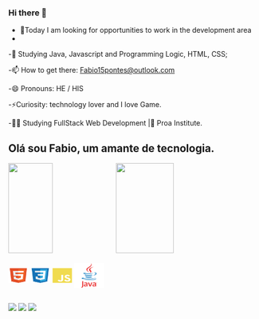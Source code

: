 ### Hi there 👋


- 🔭Today I am looking for opportunities to work in the development area
- 
-🌱 Studying Java, Javascript and Programming Logic, HTML, CSS;

-📫 How to get there: Fabio15pontes@outlook.com

-😄 Pronouns: HE / HIS

-⚡Curiosity: technology lover and I love Game.

-👩‍💻 Studying FullStack Web Development |💙 Proa Institute.

## Olá sou Fabio, um amante de tecnologia.

<div>
  
<img height="180em" width="42%" src="https://github-readme-stats.vercel.app/api?username=Henriquesantos12&show_icons=true&theme=transparent" />
<img height="180em" width="48%" src="https://github-readme-stats.vercel.app/api/top-langs/?username=Henriquesantos12&hide_progress=true&theme=transparent" />

</div>

  <div style="display: inline_block"><br>
    <img align="center" alt="Alan-HTML" height="30" width="40" src="https://raw.githubusercontent.com/devicons/devicon/master/icons/html5/html5-original.svg">
    <img align="center" alt="Alan-CSS" height="30" width="40" src="https://raw.githubusercontent.com/devicons/devicon/master/icons/css3/css3-original.svg">
    <img align="center" alt="Alan-Js" height="30" width="40" src="https://raw.githubusercontent.com/devicons/devicon/master/icons/javascript/javascript-plain.svg">
    <img align="center" alt="Joao-JAVA" height="50" width="60" src="https://raw.githubusercontent.com/devicons/devicon/master/icons/java/java-original-wordmark.svg">
</div>

##

<div>
  <a href="https://instagram.com/fb.b0y?igshid=YmMyMTA2M2Y=" target="_blank"><img src="https://img.shields.io/badge/-Instagram-%23E4405F?style =for-the- badge&logo=instagram&logoColor=white" target="_blank"></a>
<a href="https://"Fabio Fb#4724" target="_blank"></a>
  <a href = "mailto:fabiocaetano2603@gmail.com"><img src="https://img.shields.io/badge/-Gmail-%23333?style=for-the-badge&logo=gmail&logoColor=white" alvo ="_blank"></a>
  <a href="https://www.linkedin.com/in/fabio-caetano-375a7020b/" target="_blank"><img src="https://img.shields.io/badge/-LinkedIn- %230077B5?style=for-the-badge&logo=linkedin&logoColor=white" target="_blank"></a>
  
</div>

